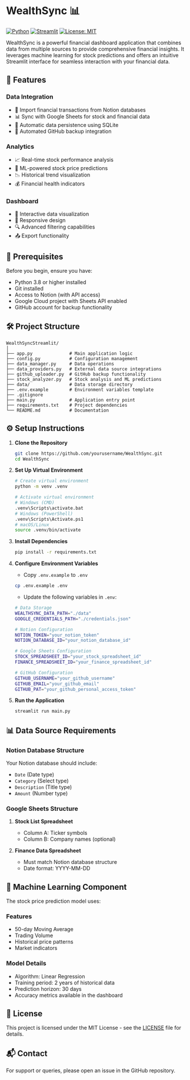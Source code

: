 # WealthSync 📊

[![Python](https://img.shields.io/badge/python-v3.8+-blue.svg)](https://www.python.org/)
[![Streamlit](https://img.shields.io/badge/streamlit-1.28+-red.svg)](https://streamlit.io/)
[![License: MIT](https://img.shields.io/badge/License-MIT-yellow.svg)](https://opensource.org/licenses/MIT)

WealthSync is a powerful financial dashboard application that combines data from multiple sources to provide comprehensive financial insights. It leverages machine learning for stock predictions and offers an intuitive Streamlit interface for seamless interaction with your financial data.

## 🌟 Features

### Data Integration
- 📝 Import financial transactions from Notion databases
- 📊 Sync with Google Sheets for stock and financial data
- 💾 Automatic data persistence using SQLite
- 🔄 Automated GitHub backup integration

### Analytics
- 📈 Real-time stock performance analysis
- 🤖 ML-powered stock price predictions
- 📉 Historical trend visualization
- 💰 Financial health indicators

### Dashboard
- 🎯 Interactive data visualization
- 📱 Responsive design
- 🔍 Advanced filtering capabilities
- 📤 Export functionality

## 🚀 Prerequisites

Before you begin, ensure you have:

- Python 3.8 or higher installed
- Git installed
- Access to Notion (with API access)
- Google Cloud project with Sheets API enabled
- GitHub account for backup functionality

## 🛠️ Project Structure

```
WealthSyncStreamlit/
│
├── app.py              # Main application logic
├── config.py           # Configuration management
├── data_manager.py     # Data operations
├── data_providers.py   # External data source integrations
├── github_uploader.py  # GitHub backup functionality
├── stock_analyzer.py   # Stock analysis and ML predictions
├── data/               # Data storage directory
├── .env.example        # Environment variables template
├── .gitignore
├── main.py             # Application entry point
├── requirements.txt    # Project dependencies
└── README.md           # Documentation
```

## ⚙️ Setup Instructions

1. **Clone the Repository**
   ```bash
   git clone https://github.com/yourusername/WealthSync.git
   cd WealthSync
   ```

2. **Set Up Virtual Environment**
   ```bash
   # Create virtual environment
   python -m venv .venv

   # Activate virtual environment
   # Windows (CMD)
   .venv\Scripts\activate.bat
   # Windows (PowerShell)
   .venv\Scripts\Activate.ps1
   # macOS/Linux
   source .venv/bin/activate
   ```

3. **Install Dependencies**
   ```bash
   pip install -r requirements.txt
   ```

4. **Configure Environment Variables**
   - Copy `.env.example` to `.env`
   ```bash
   cp .env.example .env
   ```
   - Update the following variables in `.env`:
   ```bash
   # Data Storage
   WEALTHSYNC_DATA_PATH="./data"
   GOOGLE_CREDENTIALS_PATH="./credentials.json"

   # Notion Configuration
   NOTION_TOKEN="your_notion_token"
   NOTION_DATABASE_ID="your_notion_database_id"

   # Google Sheets Configuration
   STOCK_SPREADSHEET_ID="your_stock_spreadsheet_id"
   FINANCE_SPREADSHEET_ID="your_finance_spreadsheet_id"

   # GitHub Configuration
   GITHUB_USERNAME="your_github_username"
   GITHUB_EMAIL="your_github_email"
   GITHUB_PAT="your_github_personal_access_token"
   ```

5. **Run the Application**
   ```bash
   streamlit run main.py
   ```

## 📊 Data Source Requirements

### Notion Database Structure
Your Notion database should include:
- `Date` (Date type)
- `Category` (Select type)
- `Description` (Title type)
- `Amount` (Number type)

### Google Sheets Structure
1. **Stock List Spreadsheet**
   - Column A: Ticker symbols
   - Column B: Company names (optional)

2. **Finance Data Spreadsheet**
   - Must match Notion database structure
   - Date format: YYYY-MM-DD

## 🤖 Machine Learning Component

The stock price prediction model uses:

### Features
- 50-day Moving Average
- Trading Volume
- Historical price patterns
- Market indicators

### Model Details
- Algorithm: Linear Regression
- Training period: 2 years of historical data
- Prediction horizon: 30 days
- Accuracy metrics available in the dashboard



## 📄 License

This project is licensed under the MIT License - see the [LICENSE](LICENSE) file for details.

## 📬 Contact

For support or queries, please open an issue in the GitHub repository. 